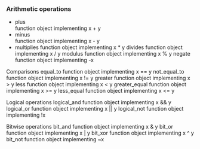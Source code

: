 ### Arithmetic operations

+ plus<br>
function object implementing	x + y
+ minus<br>
function object implementing	x - y
+ multiplies			function object implementing	x * y
divides				function object implementing	x / y
modulus				function object implementing	x % y
negate				function object implementing	-x


Comparisons
equal_to			function object implementing	x == y
not_equal_to		function object implementing	x != y
greater				function object implementing	x > y
less				function object implementing	x < y
greater_equal		function object implementing	x >= y
less_equal			function object implementing	x <= y

Logical operations
logical_and			function object implementing	x && y
logical_or			function object implementing	x || y
logical_not			function object implementing	!x

Bitwise operations
bit_and				function object implementing	x & y
bit_or				function object implementing	x | y
bit_xor				function object implementing	x ^ y
bit_not				function object implementing	~x
